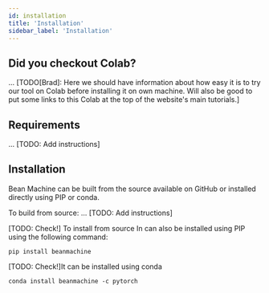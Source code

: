 ```yaml
---
id: installation
title: 'Installation'
sidebar_label: 'Installation'
---
```

<!-- @import "../../header.md" -->

## Did you checkout Colab?
... [TODO[Brad]: Here we should have information about how easy it is to try our tool on Colab before installing it on own machine. Will also be good to put some links to this Colab at the top of the website's main tutorials.]

## Requirements
... [TODO: Add instructions]

## Installation

Bean Machine can be built from the source available on GitHub or installed directly using PIP or conda.

To build from source: ... [TODO: Add instructions]

[TODO: Check!] To install from source In can also be installed using PIP using the following command:
```
pip install beanmachine
```
[TODO: Check!]It can be installed using conda
```
conda install beanmachine -c pytorch
```
